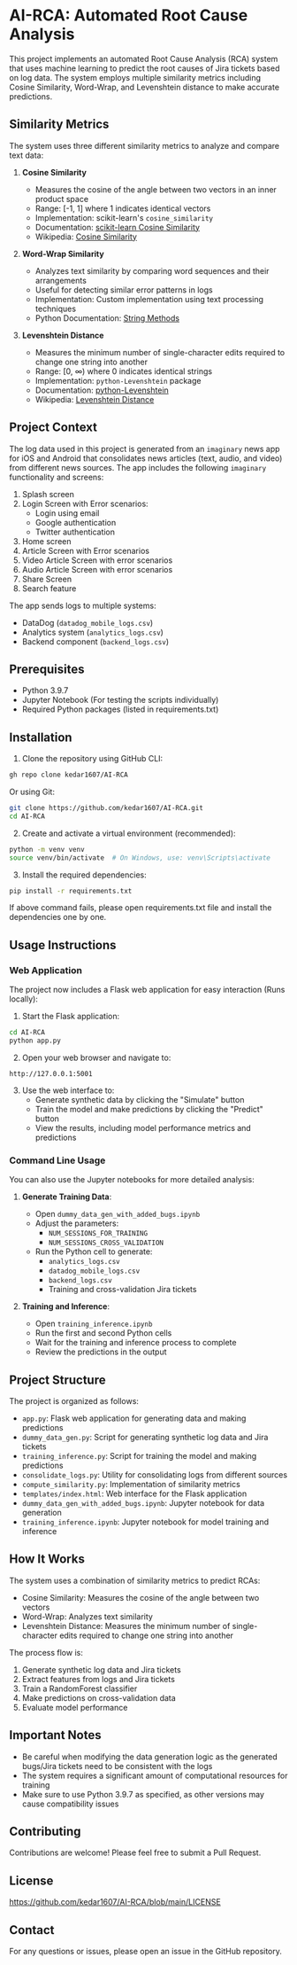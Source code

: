 # AI-RCA: Automated Root Cause Analysis

This project implements an automated Root Cause Analysis (RCA) system that uses machine learning to predict the root causes of Jira tickets based on log data. The system employs multiple similarity metrics including Cosine Similarity, Word-Wrap, and Levenshtein distance to make accurate predictions.

## Similarity Metrics

The system uses three different similarity metrics to analyze and compare text data:

1. **Cosine Similarity**
   - Measures the cosine of the angle between two vectors in an inner product space
   - Range: [-1, 1] where 1 indicates identical vectors
   - Implementation: scikit-learn's `cosine_similarity`
   - Documentation: [scikit-learn Cosine Similarity](https://scikit-learn.org/stable/modules/generated/sklearn.metrics.pairwise.cosine_similarity.html)
   - Wikipedia: [Cosine Similarity](https://en.wikipedia.org/wiki/Cosine_similarity)

2. **Word-Wrap Similarity**
   - Analyzes text similarity by comparing word sequences and their arrangements
   - Useful for detecting similar error patterns in logs
   - Implementation: Custom implementation using text processing techniques
   - Python Documentation: [String Methods](https://docs.python.org/3/library/stdtypes.html#string-methods)

3. **Levenshtein Distance**
   - Measures the minimum number of single-character edits required to change one string into another
   - Range: [0, ∞) where 0 indicates identical strings
   - Implementation: `python-Levenshtein` package
   - Documentation: [python-Levenshtein](https://rawgit.com/ztane/python-Levenshtein/master/docs/Levenshtein.html#Levenshtein-distance)
   - Wikipedia: [Levenshtein Distance](https://en.wikipedia.org/wiki/Levenshtein_distance)

## Project Context

The log data used in this project is generated from an `imaginary` news app for iOS and Android that consolidates news articles (text, audio, and video) from different news sources. The app includes the following `imaginary` functionality and screens:

1. Splash screen
2. Login Screen with Error scenarios:
   - Login using email
   - Google authentication
   - Twitter authentication
3. Home screen
4. Article Screen with Error scenarios
5. Video Article Screen with error scenarios
6. Audio Article Screen with error scenarios
7. Share Screen
8. Search feature

The app sends logs to multiple systems:
- DataDog (`datadog_mobile_logs.csv`)
- Analytics system (`analytics_logs.csv`)
- Backend component (`backend_logs.csv`)

## Prerequisites

- Python 3.9.7
- Jupyter Notebook (For testing the scripts individually)
- Required Python packages (listed in requirements.txt)

## Installation

1. Clone the repository using GitHub CLI:
```bash
gh repo clone kedar1607/AI-RCA
```

Or using Git:
```bash
git clone https://github.com/kedar1607/AI-RCA.git
cd AI-RCA
```

2. Create and activate a virtual environment (recommended):
```bash
python -m venv venv
source venv/bin/activate  # On Windows, use: venv\Scripts\activate
```

3. Install the required dependencies:
```bash
pip install -r requirements.txt
```
If above command fails, please open requirements.txt file and install the dependencies one by one.

## Usage Instructions

### Web Application

The project now includes a Flask web application for easy interaction (Runs locally):

1. Start the Flask application:
```bash
cd AI-RCA
python app.py
```

2. Open your web browser and navigate to:
```
http://127.0.0.1:5001
```

3. Use the web interface to:
   - Generate synthetic data by clicking the "Simulate" button
   - Train the model and make predictions by clicking the "Predict" button
   - View the results, including model performance metrics and predictions

### Command Line Usage

You can also use the Jupyter notebooks for more detailed analysis:

1. **Generate Training Data**:
   - Open `dummy_data_gen_with_added_bugs.ipynb`
   - Adjust the parameters:
     - `NUM_SESSIONS_FOR_TRAINING`
     - `NUM_SESSIONS_CROSS_VALIDATION`
   - Run the Python cell to generate:
     - `analytics_logs.csv`
     - `datadog_mobile_logs.csv`
     - `backend_logs.csv`
     - Training and cross-validation Jira tickets

2. **Training and Inference**:
   - Open `training_inference.ipynb`
   - Run the first and second Python cells
   - Wait for the training and inference process to complete
   - Review the predictions in the output

## Project Structure

The project is organized as follows:

- `app.py`: Flask web application for generating data and making predictions
- `dummy_data_gen.py`: Script for generating synthetic log data and Jira tickets
- `training_inference.py`: Script for training the model and making predictions
- `consolidate_logs.py`: Utility for consolidating logs from different sources
- `compute_similarity.py`: Implementation of similarity metrics
- `templates/index.html`: Web interface for the Flask application
- `dummy_data_gen_with_added_bugs.ipynb`: Jupyter notebook for data generation
- `training_inference.ipynb`: Jupyter notebook for model training and inference

## How It Works

The system uses a combination of similarity metrics to predict RCAs:
- Cosine Similarity: Measures the cosine of the angle between two vectors
- Word-Wrap: Analyzes text similarity
- Levenshtein Distance: Measures the minimum number of single-character edits required to change one string into another

The process flow is:
1. Generate synthetic log data and Jira tickets
2. Extract features from logs and Jira tickets
3. Train a RandomForest classifier
4. Make predictions on cross-validation data
5. Evaluate model performance

## Important Notes

- Be careful when modifying the data generation logic as the generated bugs/Jira tickets need to be consistent with the logs
- The system requires a significant amount of computational resources for training
- Make sure to use Python 3.9.7 as specified, as other versions may cause compatibility issues

## Contributing

Contributions are welcome! Please feel free to submit a Pull Request.

## License

https://github.com/kedar1607/AI-RCA/blob/main/LICENSE

## Contact

For any questions or issues, please open an issue in the GitHub repository. 